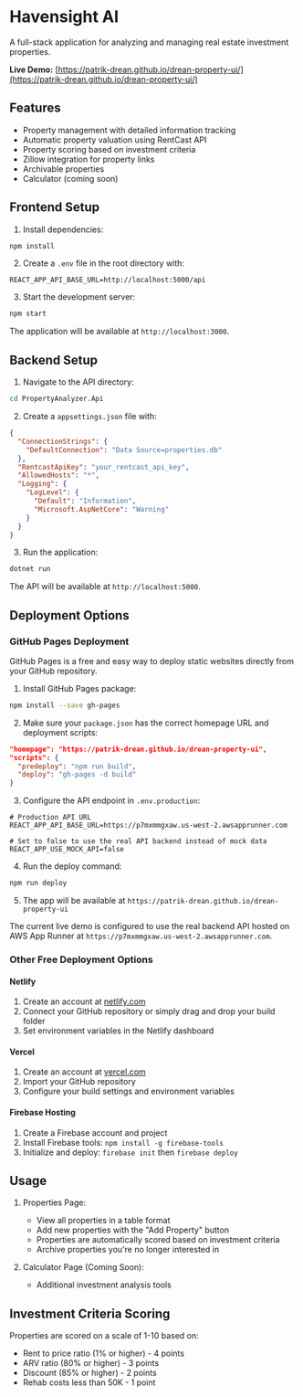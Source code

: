 # Havensight AI

A full-stack application for analyzing and managing real estate investment properties.

**Live Demo:** [https://patrik-drean.github.io/drean-property-ui/](https://patrik-drean.github.io/drean-property-ui/)

## Features

- Property management with detailed information tracking
- Automatic property valuation using RentCast API
- Property scoring based on investment criteria
- Zillow integration for property links
- Archivable properties
- Calculator (coming soon)

## Frontend Setup

1. Install dependencies:
```bash
npm install
```

2. Create a `.env` file in the root directory with:
```
REACT_APP_API_BASE_URL=http://localhost:5000/api
```

3. Start the development server:
```bash
npm start
```

The application will be available at `http://localhost:3000`.

## Backend Setup

1. Navigate to the API directory:
```bash
cd PropertyAnalyzer.Api
```

2. Create a `appsettings.json` file with:
```json
{
  "ConnectionStrings": {
    "DefaultConnection": "Data Source=properties.db"
  },
  "RentcastApiKey": "your_rentcast_api_key",
  "AllowedHosts": "*",
  "Logging": {
    "LogLevel": {
      "Default": "Information",
      "Microsoft.AspNetCore": "Warning"
    }
  }
}
```

3. Run the application:
```bash
dotnet run
```

The API will be available at `http://localhost:5000`.

## Deployment Options

### GitHub Pages Deployment

GitHub Pages is a free and easy way to deploy static websites directly from your GitHub repository.

1. Install GitHub Pages package:
```bash
npm install --save gh-pages
```

2. Make sure your `package.json` has the correct homepage URL and deployment scripts:
```json
"homepage": "https://patrik-drean.github.io/drean-property-ui",
"scripts": {
  "predeploy": "npm run build",
  "deploy": "gh-pages -d build"
}
```

3. Configure the API endpoint in `.env.production`:
```
# Production API URL
REACT_APP_API_BASE_URL=https://p7mxmmgxaw.us-west-2.awsapprunner.com

# Set to false to use the real API backend instead of mock data
REACT_APP_USE_MOCK_API=false
```

4. Run the deploy command:
```bash
npm run deploy
```

5. The app will be available at `https://patrik-drean.github.io/drean-property-ui`

The current live demo is configured to use the real backend API hosted on AWS App Runner at `https://p7mxmmgxaw.us-west-2.awsapprunner.com`.

### Other Free Deployment Options

#### Netlify
1. Create an account at [netlify.com](https://www.netlify.com/)
2. Connect your GitHub repository or simply drag and drop your build folder
3. Set environment variables in the Netlify dashboard

#### Vercel
1. Create an account at [vercel.com](https://vercel.com/)
2. Import your GitHub repository 
3. Configure your build settings and environment variables

#### Firebase Hosting
1. Create a Firebase account and project
2. Install Firebase tools: `npm install -g firebase-tools`
3. Initialize and deploy: `firebase init` then `firebase deploy`

## Usage

1. Properties Page:
   - View all properties in a table format
   - Add new properties with the "Add Property" button
   - Properties are automatically scored based on investment criteria
   - Archive properties you're no longer interested in

2. Calculator Page (Coming Soon):
   - Additional investment analysis tools

## Investment Criteria Scoring

Properties are scored on a scale of 1-10 based on:
- Rent to price ratio (1% or higher) - 4 points
- ARV ratio (80% or higher) - 3 points
- Discount (85% or higher) - 2 points
- Rehab costs less than 50K - 1 point

